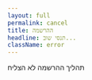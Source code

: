 ```yaml
---
layout: full
permalink: cancel
title: ההרשמה
headline: תנסי שוב...
className: error
---
```


תהליך ההרשמה לא הצליח

